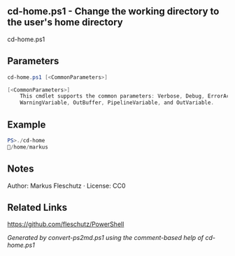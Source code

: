 ## cd-home.ps1 - Change the working directory to the user's home directory

cd-home.ps1

## Parameters
```powershell
cd-home.ps1 [<CommonParameters>]

[<CommonParameters>]
    This cmdlet supports the common parameters: Verbose, Debug, ErrorAction, ErrorVariable, WarningAction, 
    WarningVariable, OutBuffer, PipelineVariable, and OutVariable.
```

## Example
```powershell
PS>./cd-home
📂/home/markus
```


## Notes
Author: Markus Fleschutz · License: CC0

## Related Links
https://github.com/fleschutz/PowerShell

*Generated by convert-ps2md.ps1 using the comment-based help of cd-home.ps1*
